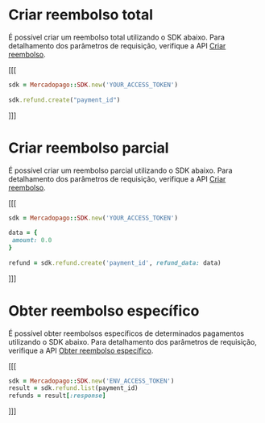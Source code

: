 # Criar reembolso total

É possível criar um reembolso total utilizando o SDK abaixo. Para detalhamento dos parâmetros de requisição, verifique a API [Criar reembolso](https://www.mercadopago[FAKER][URL][DOMAIN]/developers/pt/reference/chargebacks/_payments_id_refunds/post). 

[[[
```ruby
sdk = Mercadopago::SDK.new('YOUR_ACCESS_TOKEN')
 
sdk.refund.create("payment_id")
```
]]]

# Criar reembolso parcial

É possível criar um reembolso parcial utilizando o SDK abaixo. Para detalhamento dos parâmetros de requisição, verifique a API [Criar reembolso](https://www.mercadopago[FAKER][URL][DOMAIN]/developers/pt/reference/chargebacks/_payments_id_refunds/post).  

[[[
```ruby
sdk = Mercadopago::SDK.new('YOUR_ACCESS_TOKEN')
 
data = {
 amount: 0.0
}
 
refund = sdk.refund.create('payment_id', refund_data: data)
```
]]]

# Obter reembolso específico

É possível obter reembolsos específicos de determinados pagamentos utilizando o SDK abaixo. Para detalhamento dos parâmetros de requisição, verifique a API [Obter reembolso específico](https://www.mercadopago[FAKER][URL][DOMAIN]/developers/pt/reference/chargebacks/_payments_id_refunds_refund_id/get).

[[[
```ruby
sdk = Mercadopago::SDK.new('ENV_ACCESS_TOKEN')
result = sdk.refund.list(payment_id)
refunds = result[:response]
```
]]]